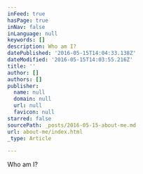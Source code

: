 ```yaml
---
inFeed: true
hasPage: true
inNav: false
inLanguage: null
keywords: []
description: Who am I?
datePublished: '2016-05-15T14:04:33.138Z'
dateModified: '2016-05-15T14:03:55.216Z'
title: ''
author: []
authors: []
publisher:
  name: null
  domain: null
  url: null
  favicon: null
starred: false
sourcePath: _posts/2016-05-15-about-me.md
url: about-me/index.html
_type: Article

---
```

Who am I?